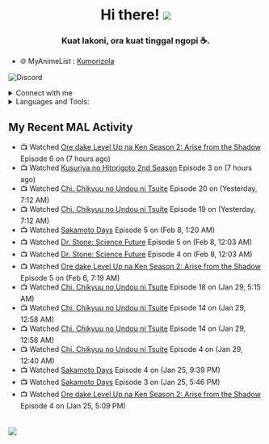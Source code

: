 <h1 align="center">Hi there! <img src="https://media.giphy.com/media/hvRJCLFzcasrR4ia7z/giphy.gif" width="25px"> </h1>
<h3 align="center">Kuat lakoni, ora kuat tinggal ngopi ☕.</h3>

- 🌐 MyAnimeList : [Kumorizola](https://myanimelist.net/animelist/Kumorizola)

![Discord](https://discord.c99.nl/widget/theme-1/761213268009943051.png)
<details>
      <summary>Connect with me</summary>
    <p align="left">
        <a href="https://www.instagram.com/kumorizola/" target="blank"><img align="center"
                src="https://raw.githubusercontent.com/rahuldkjain/github-profile-readme-generator/master/src/images/icons/Social/instagram.svg"
                alt="kumorizola" height="30" width="40" /></a>
        <a href="https://discord.com" target="blank"><img align="center"
                src="https://raw.githubusercontent.com/rahuldkjain/github-profile-readme-generator/master/src/images/icons/Social/discord.svg"
                alt="Kumori#5882" height="30" width="40" /></a>
    </p>
</details>

<details>
    <summary align="left">Languages and Tools:</summary>
<p align="left">
      <a href="https://www.w3schools.com/css/" target="_blank">
        <img src="https://raw.githubusercontent.com/devicons/devicon/master/icons/css3/css3-original-wordmark.svg"
            alt="css3" width="40" height="40" /> </a> <a href="https://www.w3.org/html/" target="_blank"> <img
            src="https://raw.githubusercontent.com/devicons/devicon/master/icons/html5/html5-original-wordmark.svg"
            alt="html5" width="40" height="40" /> </a> <a href="https://www.java.com" target="_blank"> <img
            src="https://raw.githubusercontent.com/devicons/devicon/master/icons/java/java-original.svg" alt="java"
            width="40" height="40" /> </a> <a href="https://developer.mozilla.org/en-US/docs/Web/JavaScript"
            target="_blank"> <img
            src="https://raw.githubusercontent.com/devicons/devicon/master/icons/javascript/javascript-original.svg"
            alt="javascript" width="40" height="40" /> </a> <a href="https://nodejs.org" target="_blank"> <img
            src="https://raw.githubusercontent.com/devicons/devicon/master/icons/nodejs/nodejs-original-wordmark.svg"
            alt="nodejs" width="40" height="40" /> </a> <a href="https://www.python.org" target="_blank"> <img
            src="https://raw.githubusercontent.com/devicons/devicon/master/icons/python/python-original.svg"
            alt="python" width="40" height="40" /> </a> <a href="https://www.typescriptlang.org/" target="_blank"> <img
            src="https://raw.githubusercontent.com/devicons/devicon/master/icons/typescript/typescript-original.svg" 
            alt="typescript" width="40" height="40" /> </a> <a href="https://www.photoshop.com/en" target="_blank"> <img
            src="https://upload.wikimedia.org/wikipedia/commons/a/af/Adobe_Photoshop_CC_icon.svg" alt="photoshop" width="40" height="40"/> </a>
            <a href="https://www.adobe.com/products/premiere.html" target="_blank"> <img
            src="https://upload.wikimedia.org/wikipedia/commons/4/40/Adobe_Premiere_Pro_CC_icon.svg" alt="Premiere pro" width="40" height="40"/> </a>
            <a href="https://www.adobe.com/in/products/illustrator.html" target="_blank"> <img 
            src="https://upload.wikimedia.org/wikipedia/commons/f/fb/Adobe_Illustrator_CC_icon.svg" alt="illustrator" width="40" height="40"/> </a>
      
 </details>
 
 <h2> My Recent MAL Activity</h2>
<!-- MAL_ACTIVITY:start -->

- 📺 Watched [Ore dake Level Up na Ken Season 2: Arise from the Shadow](https://MyAnimeList.net/anime.php?id=58567) Episode 6 on (7 hours ago)
- 📺 Watched [Kusuriya no Hitorigoto 2nd Season](https://MyAnimeList.net/anime.php?id=58514) Episode 3 on (7 hours ago)
- 📺 Watched [Chi. Chikyuu no Undou ni Tsuite](https://MyAnimeList.net/anime.php?id=52215) Episode 20 on (Yesterday, 7:12 AM)
- 📺 Watched [Chi. Chikyuu no Undou ni Tsuite](https://MyAnimeList.net/anime.php?id=52215) Episode 19 on (Yesterday, 7:12 AM)
- 📺 Watched [Sakamoto Days](https://MyAnimeList.net/anime.php?id=58939) Episode 5 on (Feb 8, 1:20 AM)
- 📺 Watched [Dr. Stone: Science Future](https://MyAnimeList.net/anime.php?id=57592) Episode 5 on (Feb 8, 12:03 AM)
- 📺 Watched [Dr. Stone: Science Future](https://MyAnimeList.net/anime.php?id=57592) Episode 4 on (Feb 8, 12:03 AM)
- 📺 Watched [Ore dake Level Up na Ken Season 2: Arise from the Shadow](https://MyAnimeList.net/anime.php?id=58567) Episode 5 on (Feb 6, 7:19 AM)
- 📺 Watched [Chi. Chikyuu no Undou ni Tsuite](https://MyAnimeList.net/anime.php?id=52215) Episode 18 on (Jan 29, 5:15 AM)
- 📺 Watched [Chi. Chikyuu no Undou ni Tsuite](https://MyAnimeList.net/anime.php?id=52215) Episode 14 on (Jan 29, 12:58 AM)
- 📺 Watched [Chi. Chikyuu no Undou ni Tsuite](https://MyAnimeList.net/anime.php?id=52215) Episode 14 on (Jan 29, 12:58 AM)
- 📺 Watched [Chi. Chikyuu no Undou ni Tsuite](https://MyAnimeList.net/anime.php?id=52215) Episode 4 on (Jan 29, 12:40 AM)
- 📺 Watched [Sakamoto Days](https://MyAnimeList.net/anime.php?id=58939) Episode 4 on (Jan 25, 9:39 PM)
- 📺 Watched [Sakamoto Days](https://MyAnimeList.net/anime.php?id=58939) Episode 3 on (Jan 25, 5:46 PM)
- 📺 Watched [Ore dake Level Up na Ken Season 2: Arise from the Shadow](https://MyAnimeList.net/anime.php?id=58567) Episode 4 on (Jan 25, 5:09 PM)

<!-- MAL_ACTIVITY:end -->

  
<h2 align="left"> <img src="https://media.discordapp.net/attachments/918405470073520168/919220018355523584/ezgif.com-gif-maker_1.gif">
